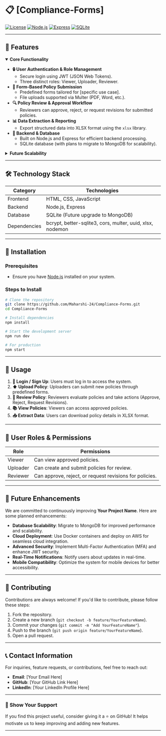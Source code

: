 # 📋 [Compliance-Forms]

[![License](https://img.shields.io/badge/License-MIT-blue.svg)](LICENSE)
[![Node.js](https://img.shields.io/badge/Node.js-v18-green)](https://nodejs.org/)
[![Express](https://img.shields.io/badge/Express-v4.x-blue)](https://expressjs.com/)
[![SQLite](https://img.shields.io/badge/SQLite-v5.x-orange)](https://www.sqlite.org/index.html)

---

## 🌟 Features

<details open>
<summary><strong>Core Functionality</strong></summary>

- **🔒 User Authentication & Role Management**
  - Secure login using JWT (JSON Web Tokens).
  - Three distinct roles: Viewer, Uploader, Reviewer.
- **📝 Form-Based Policy Submission**
  - Predefined forms tailored for [specific use case].
  - File uploads supported via Multer (PDF, Word, etc.).
- **🔍 Policy Review & Approval Workflow**
  - Reviewers can approve, reject, or request revisions for submitted policies.
- **📊 Data Extraction & Reporting**
  - Export structured data into XLSX format using the `xlsx` library.
- **💾 Backend & Database**
  - Built on Node.js and Express for efficient backend processing.
  - SQLite database (with plans to migrate to MongoDB for scalability).

</details>

<details>
<summary><strong>Future Scalability</strong></summary>

- Migration to MongoDB for enhanced performance and scalability.
- Deployment using Docker containers for consistent environments.
- Cloud hosting on AWS for global accessibility.

</details>

---

## 🛠 Technology Stack

| **Category**   | **Technologies**                                                                 |
|----------------|----------------------------------------------------------------------------------|
| Frontend       | HTML, CSS, JavaScript                                                            |
| Backend        | Node.js, Express                                                                 |
| Database       | SQLite (Future upgrade to MongoDB)                                               |
| Dependencies   | bcrypt, better-sqlite3, cors, multer, uuid, xlsx, nodemon                        |

---

## 🚀 Installation

### Prerequisites
- Ensure you have [Node.js](https://nodejs.org/) installed on your system.

### Steps to Install
```bash
# Clone the repository
git clone https://github.com/Maharshi-24/Compliance-Forms.git
cd Compliance-Forms

# Install dependencies
npm install

# Start the development server
npm run dev

# For production
npm start
```

---

## 📖 Usage

1. **🔑 Login / Sign Up**: Users must log in to access the system.
2. **⬆️ Upload Policy**: Uploaders can submit new policies through predefined forms.
3. **👀 Review Policy**: Reviewers evaluate policies and take actions (Approve, Reject, Request Revisions).
4. **📚 View Policies**: Viewers can access approved policies.
5. **📥 Extract Data**: Users can download policy details in XLSX format.

---

## 👥 User Roles & Permissions

| **Role**     | **Permissions**                                                                 |
|--------------|---------------------------------------------------------------------------------|
| Viewer       | Can view approved policies.                                                     |
| Uploader     | Can create and submit policies for review.                                      |
| Reviewer     | Can approve, reject, or request revisions for policies.                         |

---

## 🔮 Future Enhancements

We are committed to continuously improving **Your Project Name**. Here are some planned enhancements:

- **Database Scalability**: Migrate to MongoDB for improved performance and scalability.
- **Cloud Deployment**: Use Docker containers and deploy on AWS for seamless cloud integration.
- **Advanced Security**: Implement Multi-Factor Authentication (MFA) and enhance JWT security.
- **Real-Time Notifications**: Notify users about updates in real-time.
- **Mobile Compatibility**: Optimize the system for mobile devices for better accessibility.

---

## 🤝 Contributing

Contributions are always welcome! If you'd like to contribute, please follow these steps:

1. Fork the repository.
2. Create a new branch (`git checkout -b feature/YourFeatureName`).
3. Commit your changes (`git commit -m "Add YourFeatureName"`).
4. Push to the branch (`git push origin feature/YourFeatureName`).
5. Open a pull request.

---

## 📞 Contact Information

For inquiries, feature requests, or contributions, feel free to reach out:

- **Email**: [Your Email Here]
- **GitHub**: [Your GitHub Link Here]
- **LinkedIn**: [Your LinkedIn Profile Here]

---

### 🌟 Show Your Support

If you find this project useful, consider giving it a ⭐ on GitHub! It helps motivate us to keep improving and adding new features.

---
